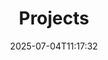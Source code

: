 ---
title: "Projects"
date: 2025-07-04T11:17:32
draft: false
showtoc: true
ShowBreadCrumbs: false
hideMeta: false
---